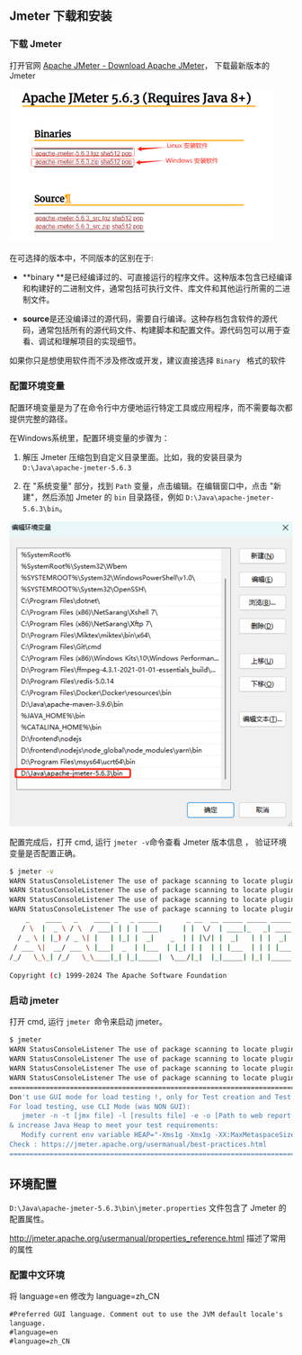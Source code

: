 ## Jmeter 下载和安装

### 下载 Jmeter

打开官网 [Apache JMeter - Download Apache JMeter](https://jmeter.apache.org/download_jmeter.cgi)， 下载最新版本的 Jmeter

<img src="images/image-20240922160755718.png" alt="image-20240922160755718" style="zoom:67%;" />

在可选择的版本中，不同版本的区别在于:

- **binary **是已经编译过的、可直接运行的程序文件。这种版本包含已经编译和构建好的二进制文件，通常包括可执行文件、库文件和其他运行所需的二进制文件。

- **source**是还没编译过的源代码，需要自行编译。这种存档包含软件的源代码，通常包括所有的源代码文件、构建脚本和配置文件。源代码包可以用于查看、调试和理解项目的实现细节。

如果你只是想使用软件而不涉及修改或开发，建议直接选择 `Binary ` 格式的软件





### 配置环境变量

配置环境变量是为了在命令行中方便地运行特定工具或应用程序，而不需要每次都提供完整的路径。

在Windows系统里，配置环境变量的步骤为：

1. 解压 Jmeter 压缩包到自定义目录里面。比如，我的安装目录为 `D:\Java\apache-jmeter-5.6.3`

2. 在 "系统变量" 部分，找到 `Path` 变量，点击编辑。在编辑窗口中，点击 "新建"，然后添加  Jmeter 的 `bin` 目录路径，例如 `D:\Java\apache-jmeter-5.6.3\bin`。

![image-20240922161447750](images/image-20240922161447750.png)

配置完成后，打开 cmd, 运行 `jmeter -v`命令查看 Jmeter 版本信息 ， 验证环境变量是否配置正确。

```bash
$ jmeter -v
WARN StatusConsoleListener The use of package scanning to locate plugins is deprecated and will be removed in a future release
WARN StatusConsoleListener The use of package scanning to locate plugins is deprecated and will be removed in a future release
WARN StatusConsoleListener The use of package scanning to locate plugins is deprecated and will be removed in a future release
WARN StatusConsoleListener The use of package scanning to locate plugins is deprecated and will be removed in a future release
    _    ____   _    ____ _   _ _____       _ __  __ _____ _____ _____ ____
   / \  |  _ \ / \  / ___| | | | ____|     | |  \/  | ____|_   _| ____|  _ \
  / _ \ | |_) / _ \| |   | |_| |  _|    _  | | |\/| |  _|   | | |  _| | |_) |
 / ___ \|  __/ ___ \ |___|  _  | |___  | |_| | |  | | |___  | | | |___|  _ <
/_/   \_\_| /_/   \_\____|_| |_|_____|  \___/|_|  |_|_____| |_| |_____|_| \_\ 5.6.3

Copyright (c) 1999-2024 The Apache Software Foundation
```





### 启动 jmeter

打开 cmd,  运行 `jmeter `命令来启动 jmeter。

```bash
$ jmeter
WARN StatusConsoleListener The use of package scanning to locate plugins is deprecated and will be removed in a future release
WARN StatusConsoleListener The use of package scanning to locate plugins is deprecated and will be removed in a future release
WARN StatusConsoleListener The use of package scanning to locate plugins is deprecated and will be removed in a future release
WARN StatusConsoleListener The use of package scanning to locate plugins is deprecated and will be removed in a future release
================================================================================
Don't use GUI mode for load testing !, only for Test creation and Test debugging.
For load testing, use CLI Mode (was NON GUI):
   jmeter -n -t [jmx file] -l [results file] -e -o [Path to web report folder]
& increase Java Heap to meet your test requirements:
   Modify current env variable HEAP="-Xms1g -Xmx1g -XX:MaxMetaspaceSize=256m" in the jmeter batch file
Check : https://jmeter.apache.org/usermanual/best-practices.html
================================================================================
```











## 环境配置

`D:\Java\apache-jmeter-5.6.3\bin\jmeter.properties`  文件包含了 Jmeter 的配置属性。

http://jmeter.apache.org/usermanual/properties_reference.html 描述了常用的属性

### 配置中文环境

将 language=en 修改为 language=zh_CN

```
#Preferred GUI language. Comment out to use the JVM default locale's language.
#language=en
#language=zh_CN
```

